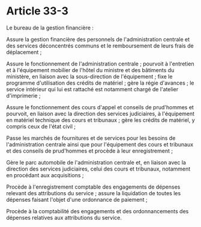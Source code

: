 # Article 33-3

Le bureau de la gestion financière :

Assure la gestion financière des personnels de l'administration centrale et des services déconcentrés communs et le remboursement de leurs frais de déplacement ;

Assure le fonctionnement de l'administration centrale ; pourvoit à l'entretien et à l'équipement mobilier de l'hôtel du ministre et des bâtiments du ministère, en liaison avec la sous-direction de l'équipement ; fixe le programme d'utilisation des crédits de matériel ; gère la régie d'avances ; le service intérieur qui lui est rattaché est notamment chargé de l'atelier d'imprimerie ;

Assure le fonctionnement des cours d'appel et conseils de prud'hommes et pourvoit, en liaison avec la direction des services judiciaires, à l'équipement en matériel technique des cours et tribunaux ; gère les crédits de matériel, y compris ceux de l'état civil ;

Passe les marchés de fournitures et de services pour les besoins de l'administration centrale ainsi que pour l'équipement des cours et tribunaux et des conseils de prud'hommes et procède à leur enregistrement ;

Gère le parc automobile de l'administration centrale et, en liaison avec la direction des services judiciaires, celui des cours et tribunaux, notamment en procédant aux acquisitions ;

Procède à l'enregistrement comptable des engagements de dépenses relevant des attributions du service ; assure la liquidation de toutes les dépenses faisant l'objet d'une ordonnance de paiement ;

Procède à la comptabilité des engagements et des ordonnancements des dépenses relatives aux attributions du service.
